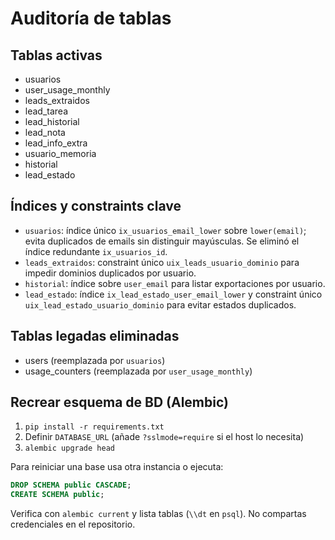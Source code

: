 # Auditoría de tablas

## Tablas activas
- usuarios
- user_usage_monthly
- leads_extraidos
- lead_tarea
- lead_historial
- lead_nota
- lead_info_extra
- usuario_memoria
- historial
- lead_estado

## Índices y constraints clave
- `usuarios`: índice único `ix_usuarios_email_lower` sobre `lower(email)`; evita duplicados de emails sin distinguir mayúsculas. Se eliminó el índice redundante `ix_usuarios_id`.
- `leads_extraidos`: constraint único `uix_leads_usuario_dominio` para impedir dominios duplicados por usuario.
- `historial`: índice sobre `user_email` para listar exportaciones por usuario.
- `lead_estado`: índice `ix_lead_estado_user_email_lower` y constraint único `uix_lead_estado_usuario_dominio` para evitar estados duplicados.

## Tablas legadas eliminadas
- users (reemplazada por `usuarios`)
- usage_counters (reemplazada por `user_usage_monthly`)

## Recrear esquema de BD (Alembic)

1. `pip install -r requirements.txt`
2. Definir `DATABASE_URL` (añade `?sslmode=require` si el host lo necesita)
3. `alembic upgrade head`

Para reiniciar una base usa otra instancia o ejecuta:
```sql
DROP SCHEMA public CASCADE;
CREATE SCHEMA public;
```

Verifica con `alembic current` y lista tablas (`\\dt` en `psql`). No compartas credenciales en el repositorio.
